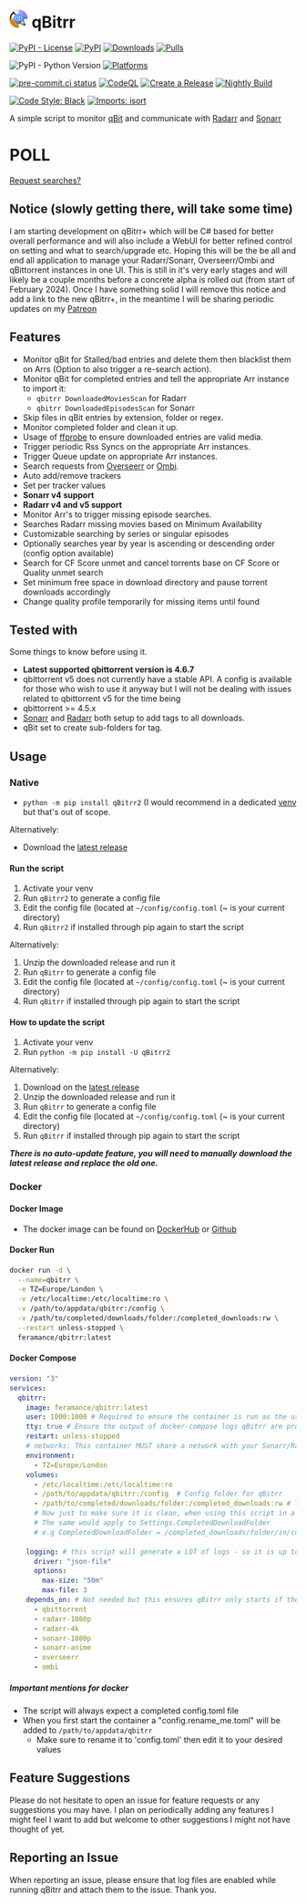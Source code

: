 # <img src="assets/logo.png" width="32px"/> qBitrr

[![PyPI - License](https://img.shields.io/pypi/l/qbitrr)](https://github.com/Feramance/Qbitrr/blob/master/LICENSE)
[![PyPI](https://img.shields.io/pypi/v/qBitrr2?label=PyPI)](https://pypi.org/project/qBitrr2/)
[![Downloads](https://img.shields.io/pypi/dm/qbitrr2)](https://pypi.org/project/qBitrr2/)
[![Pulls](https://img.shields.io/docker/pulls/feramance/qbitrr.svg)](https://hub.docker.com/r/feramance/qbitrr)

![PyPI - Python Version](https://img.shields.io/pypi/pyversions/qbitrr)
[![Platforms](https://img.shields.io/badge/platform-linux--64%20%7C%20osx--64%20%7C%20win--32%20%7C%20win--64-lightgrey)](https://github.com/Feramance/qBitrr/releases/latest)

[![pre-commit.ci status](https://results.pre-commit.ci/badge/github/Feramance/qBitrr/master.svg)](https://results.pre-commit.ci/latest/github/Feramance/qBitrr/master)
[![CodeQL](https://github.com/Feramance/qBitrr/actions/workflows/codeql.yml/badge.svg?branch=master)](https://github.com/Feramance/qBitrr/actions/workflows/codeql.yml)
[![Create a Release](https://github.com/Feramance/qBitrr/actions/workflows/release.yml/badge.svg?branch=master)](https://github.com/Feramance/qBitrr/actions/workflows/release.yml)
[![Nightly Build](https://github.com/Feramance/qBitrr/actions/workflows/nightly.yml/badge.svg?branch=master)](https://github.com/Feramance/qBitrr/actions/workflows/nightly.yml)

[![Code Style: Black](https://img.shields.io/badge/code%20style-black-000000.svg)](https://github.com/psf/black)
[![Imports: isort](https://img.shields.io/badge/%20imports-isort-%231674b1?style=flat&labelColor=ef8336)](https://pycqa.github.io/isort/)

A simple script to monitor [qBit](https://github.com/qbittorrent/qBittorrent) and communicate with [Radarr](https://github.com/Radarr/Radarr) and [Sonarr](https://github.com/Sonarr/Sonarr)

# POLL

[Request searches?](https://github.com/Feramance/qBitrr/discussions/149)

## Notice (slowly getting there, will take some time)

I am starting development on qBitrr+ which will be C# based for better overall performance and will also include a WebUI for better refined control on setting and what to search/upgrade etc. Hoping this will be the be all and end all application to manage your Radarr/Sonarr, Overseerr/Ombi and qBittorrent instances in one UI. This is still in it's very early stages and will likely be a couple months before a concrete alpha is rolled out (from start of February 2024). Once I have something solid I will remove this notice and  add a link to the new qBitrr+, in the meantime I will be sharing periodic updates on my [Patreon](https://patreon.com/qBitrr)

## Features

- Monitor qBit for Stalled/bad entries and delete them then blacklist them on Arrs (Option to also trigger a re-search action).
- Monitor qBit for completed entries and tell the appropriate Arr instance to import it:
  - `qbitrr DownloadedMoviesScan` for Radarr
  - `qbitrr DownloadedEpisodesScan` for Sonarr
- Skip files in qBit entries by extension, folder or regex.
- Monitor completed folder and clean it up.
- Usage of [ffprobe](https://github.com/FFmpeg/FFmpeg) to ensure downloaded entries are valid media.
- Trigger periodic Rss Syncs on the appropriate Arr instances.
- Trigger Queue update on appropriate Arr instances.
- Search requests from [Overseerr](https://github.com/sct/overseerr) or [Ombi](https://github.com/Ombi-app/Ombi).
- Auto add/remove trackers
- Set per tracker values
- **Sonarr v4 support**
- **Radarr v4 and v5 support**
- Monitor Arr's to trigger missing episode searches.
- Searches Radarr missing movies based on Minimum Availability
- Customizable searching by series or singular episodes
- Optionally searches year by year is ascending or descending order (config option available)
- Search for CF Score unmet and cancel torrents base on CF Score or Quality unmet search
- Set minimum free space in download directory and pause torrent downloads accordingly
- Change quality profile temporarily for missing items until found

## Tested with

Some things to know before using it.

- **Latest supported qbittorrent version is 4.6.7**
- qbittorrent v5 does not currently have a stable API. A config is available for those who wish to use it anyway but I will not be dealing with issues related to qbittorrent v5 for the time being
- qbittorrent >= 4.5.x
- [Sonarr](https://github.com/Sonarr/Sonarr) and [Radarr](https://github.com/Radarr/Radarr) both setup to add tags to all downloads.
- qBit set to create sub-folders for tag.

## Usage

### Native

- `python -m pip install qBitrr2` (I would recommend in a dedicated [venv](https://docs.python.org/3.3/library/venv.html) but that's out of scope.

Alternatively:

- Download the [latest release](https://github.com/Feramance/Qbitrr/releases/latest)

#### Run the script

1. Activate your venv
2. Run `qBitrr2`  to generate a config file
3. Edit the config file (located at `~/config/config.toml` (~ is your current directory)
4. Run `qBitrr2` if installed through pip again to start the script

Alternatively:

1. Unzip the downloaded release and run it
2. Run `qBitrr`  to generate a config file
3. Edit the config file (located at `~/config/config.toml` (~ is your current directory)
4. Run `qBitrr` if installed through pip again to start the script

#### How to update the script

1. Activate your venv
2. Run `python -m pip install -U qBitrr2`

Alternatively:

1. Download on the [latest release](https://github.com/Feramance/Qbitrr/releases/latest)
2. Unzip the downloaded release and run it
3. Run `qBitrr`  to generate a config file
4. Edit the config file (located at `~/config/config.toml` (~ is your current directory)
5. Run `qBitrr` if installed through pip again to start the script

***There is no auto-update feature, you will need to manually download the latest release and replace the old one.***

### Docker

#### Docker Image

- The docker image can be found on [DockerHub](https://hub.docker.com/r/feramance/qbitrr) or [Github](https://github.com/Feramance/qBitrr/pkgs/container/qbitrr)

#### Docker Run

```bash
docker run -d \
  --name=qbitrr \
  -e TZ=Europe/London \
  -v /etc/localtime:/etc/localtime:ro \
  -v /path/to/appdata/qbitrr:/config \
  -v /path/to/completed/downloads/folder:/completed_downloads:rw \
  --restart unless-stopped \
  feramance/qbitrr:latest
```

#### Docker Compose

```yaml
version: "3"
services:
  qbitrr:
    image: feramance/qbitrr:latest
    user: 1000:1000 # Required to ensure the container is run as the user who has perms to see the 2 mount points and the ability to write to the CompletedDownloadFolder mount
    tty: true # Ensure the output of docker-compose logs qBitrr are properly colored.
    restart: unless-stopped
    # networks: This container MUST share a network with your Sonarr/Radarr instances
    environment:
      - TZ=Europe/London
    volumes:
      - /etc/localtime:/etc/localtime:ro
      - /path/to/appdata/qbitrr:/config  # Config folder for qBitrr
      - /path/to/completed/downloads/folder:/completed_downloads:rw # The script will ALWAYS require write permission in this folder if mounted, this folder is used to monitor completed downloads and if not present will cause the script to ignore downloaded file monitoring.
      # Now just to make sure it is clean, when using this script in a docker you will need to ensure you config.toml values reflect the mounted folders.
      # The same would apply to Settings.CompletedDownloadFolder
      # e.g CompletedDownloadFolder = /completed_downloads/folder/in/container

    logging: # this script will generate a LOT of logs - so it is up to you to decide how much of it you want to store
      driver: "json-file"
      options:
        max-size: "50m"
        max-file: 3
    depends_on: # Not needed but this ensures qBitrr only starts if the dependencies are up and running
      - qbittorrent
      - radarr-1080p
      - radarr-4k
      - sonarr-1080p
      - sonarr-anime
      - overseerr
      - ombi
```

##### Important mentions for docker

- The script will always expect a completed config.toml file
- When you first start the container a "config.rename_me.toml" will be added to `/path/to/appdata/qbitrr`
  - Make sure to rename it to 'config.toml' then edit it to your desired values

## Feature Suggestions

Please do not hesitate to open an issue for feature requests or any suggestions you may have. I plan on periodically adding any features I might feel I want to add but welcome to other suggestions I might not have thought of yet.

## Reporting an Issue

When reporting an issue, please ensure that log files are enabled while running qBitrr and attach them to the issue. Thank you.
